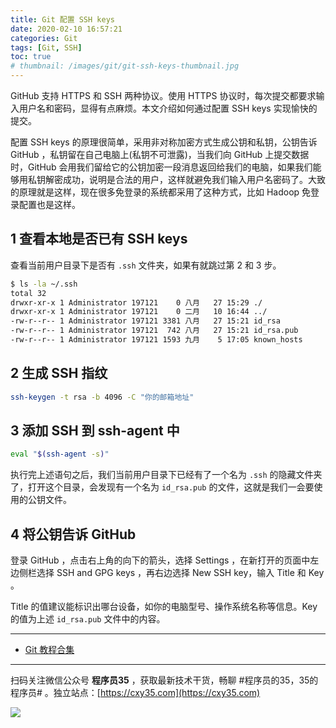 ```yaml
---
title: Git 配置 SSH keys
date: 2020-02-10 16:57:21
categories: Git
tags: [Git, SSH]
toc: true
# thumbnail: /images/git/git-ssh-keys-thumbnail.jpg
---
```

GitHub 支持 HTTPS 和 SSH 两种协议。使用 HTTPS 协议时，每次提交都要求输入用户名和密码，显得有点麻烦。本文介绍如何通过配置 SSH keys 实现愉快的提交。
<!-- more -->

配置 SSH keys 的原理很简单，采用非对称加密方式生成公钥和私钥，公钥告诉 GitHub ，私钥留在自己电脑上(私钥不可泄露)，当我们向 GitHub 上提交数据时，GitHub 会用我们留给它的公钥加密一段消息返回给我们的电脑，如果我们能够用私钥解密成功，说明是合法的用户，这样就避免我们输入用户名密码了。大致的原理就是这样，现在很多免登录的系统都采用了这种方式，比如 Hadoop 免登录配置也是这样。

## 1 查看本地是否已有 SSH keys

查看当前用户目录下是否有 `.ssh` 文件夹，如果有就跳过第 2 和 3 步。

```bash
$ ls -la ~/.ssh
total 32
drwxr-xr-x 1 Administrator 197121    0 八月   27 15:29 ./
drwxr-xr-x 1 Administrator 197121    0 二月   10 16:44 ../
-rw-r--r-- 1 Administrator 197121 3381 八月   27 15:21 id_rsa
-rw-r--r-- 1 Administrator 197121  742 八月   27 15:21 id_rsa.pub
-rw-r--r-- 1 Administrator 197121 1593 九月    5 17:05 known_hosts
```

## 2 生成 SSH 指纹

```bash
ssh-keygen -t rsa -b 4096 -C "你的邮箱地址"
```

## 3 添加 SSH 到 ssh-agent 中

```bash
eval "$(ssh-agent -s)"
```

执行完上述语句之后，我们当前用户目录下已经有了一个名为 `.ssh` 的隐藏文件夹了，打开这个目录，会发现有一个名为 `id_rsa.pub` 的文件，这就是我们一会要使用的公钥文件。

## 4 将公钥告诉 GitHub
登录 GitHub ，点击右上角的向下的箭头，选择 Settings ，在新打开的页面中左边侧栏选择 SSH and GPG keys ，再右边选择 New SSH key，输入 Title 和 Key 。

Title 的值建议能标识出哪台设备，如你的电脑型号、操作系统名称等信息。Key 的值为上述 `id_rsa.pub` 文件中的内容。

---

- [Git 教程合集](https://mp.weixin.qq.com/s/S_wAUhlN1hqTjl4CwFS19Q)


---

扫码关注微信公众号 **程序员35** ，获取最新技术干货，畅聊 #程序员的35，35的程序员# 。独立站点：[https://cxy35.com](https://cxy35.com)

![](https://oscimg.oschina.net/oscnet/up-285838b9c516db5bb1ba760f292f2346078.JPEG)